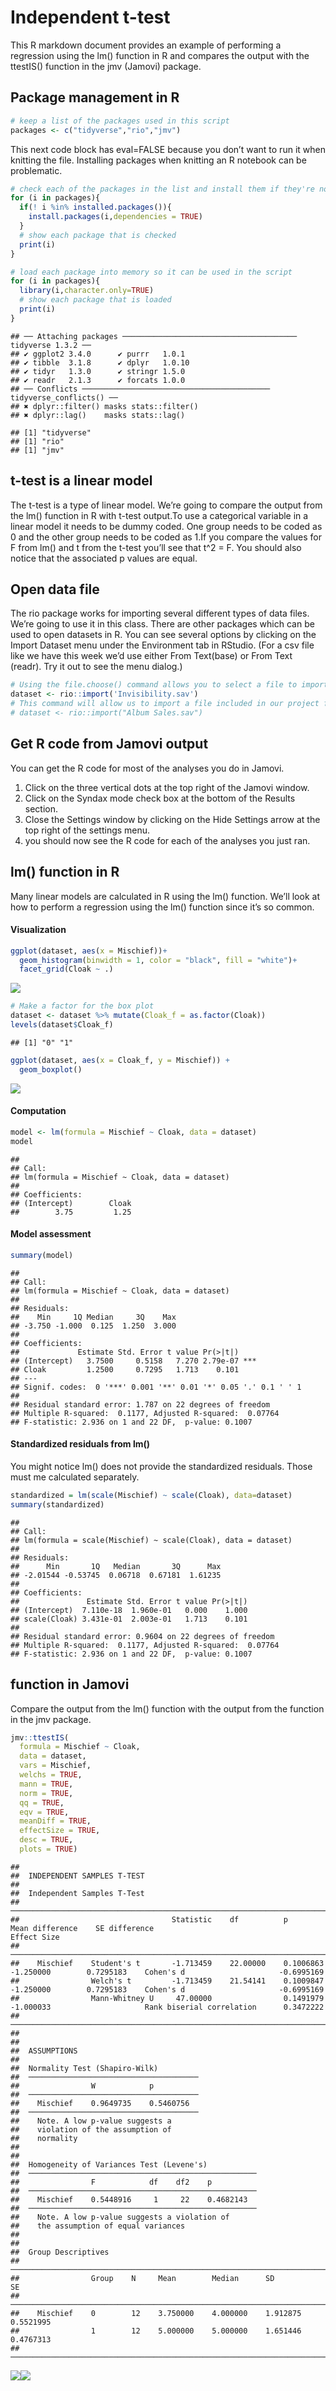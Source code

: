 # Independent t-test

This R markdown document provides an example of performing a regression
using the lm() function in R and compares the output with the ttestIS()
function in the jmv (Jamovi) package.

## Package management in R

``` r
# keep a list of the packages used in this script
packages <- c("tidyverse","rio","jmv")
```

This next code block has eval=FALSE because you don’t want to run it
when knitting the file. Installing packages when knitting an R notebook
can be problematic.

``` r
# check each of the packages in the list and install them if they're not installed already
for (i in packages){
  if(! i %in% installed.packages()){
    install.packages(i,dependencies = TRUE)
  }
  # show each package that is checked
  print(i)
}
```

``` r
# load each package into memory so it can be used in the script
for (i in packages){
  library(i,character.only=TRUE)
  # show each package that is loaded
  print(i)
}
```

    ## ── Attaching packages ─────────────────────────────────────── tidyverse 1.3.2 ──
    ## ✔ ggplot2 3.4.0      ✔ purrr   1.0.1 
    ## ✔ tibble  3.1.8      ✔ dplyr   1.0.10
    ## ✔ tidyr   1.3.0      ✔ stringr 1.5.0 
    ## ✔ readr   2.1.3      ✔ forcats 1.0.0 
    ## ── Conflicts ────────────────────────────────────────── tidyverse_conflicts() ──
    ## ✖ dplyr::filter() masks stats::filter()
    ## ✖ dplyr::lag()    masks stats::lag()

    ## [1] "tidyverse"
    ## [1] "rio"
    ## [1] "jmv"

## t-test is a linear model

The t-test is a type of linear model. We’re going to compare the output
from the lm() function in R with t-test output.To use a categorical
variable in a linear model it needs to be dummy coded. One group needs
to be coded as 0 and the other group needs to be coded as 1.If you
compare the values for F from lm() and t from the t-test you’ll see that
t^2 = F. You should also notice that the associated p values are equal.

## Open data file

The rio package works for importing several different types of data
files. We’re going to use it in this class. There are other packages
which can be used to open datasets in R. You can see several options by
clicking on the Import Dataset menu under the Environment tab in
RStudio. (For a csv file like we have this week we’d use either From
Text(base) or From Text (readr). Try it out to see the menu dialog.)

``` r
# Using the file.choose() command allows you to select a file to import from another folder.
dataset <- rio::import('Invisibility.sav')
# This command will allow us to import a file included in our project folder.
# dataset <- rio::import("Album Sales.sav")
```

## Get R code from Jamovi output

You can get the R code for most of the analyses you do in Jamovi.

1.  Click on the three vertical dots at the top right of the Jamovi
    window.
2.  Click on the Syndax mode check box at the bottom of the Results
    section.
3.  Close the Settings window by clicking on the Hide Settings arrow at
    the top right of the settings menu.
4.  you should now see the R code for each of the analyses you just ran.

## lm() function in R

Many linear models are calculated in R using the lm() function. We’ll
look at how to perform a regression using the lm() function since it’s
so common.

#### Visualization

``` r
ggplot(dataset, aes(x = Mischief))+
  geom_histogram(binwidth = 1, color = "black", fill = "white")+
  facet_grid(Cloak ~ .)
```

![](Independent-t-test-Assignment_files/figure-markdown_github/unnamed-chunk-5-1.png)

``` r
# Make a factor for the box plot
dataset <- dataset %>% mutate(Cloak_f = as.factor(Cloak))
levels(dataset$Cloak_f)
```

    ## [1] "0" "1"

``` r
ggplot(dataset, aes(x = Cloak_f, y = Mischief)) +
  geom_boxplot()
```

![](Independent-t-test-Assignment_files/figure-markdown_github/unnamed-chunk-7-1.png)

#### Computation

``` r
model <- lm(formula = Mischief ~ Cloak, data = dataset)
model
```

    ## 
    ## Call:
    ## lm(formula = Mischief ~ Cloak, data = dataset)
    ## 
    ## Coefficients:
    ## (Intercept)        Cloak  
    ##        3.75         1.25

#### Model assessment

``` r
summary(model)
```

    ## 
    ## Call:
    ## lm(formula = Mischief ~ Cloak, data = dataset)
    ## 
    ## Residuals:
    ##    Min     1Q Median     3Q    Max 
    ## -3.750 -1.000  0.125  1.250  3.000 
    ## 
    ## Coefficients:
    ##             Estimate Std. Error t value Pr(>|t|)    
    ## (Intercept)   3.7500     0.5158   7.270 2.79e-07 ***
    ## Cloak         1.2500     0.7295   1.713    0.101    
    ## ---
    ## Signif. codes:  0 '***' 0.001 '**' 0.01 '*' 0.05 '.' 0.1 ' ' 1
    ## 
    ## Residual standard error: 1.787 on 22 degrees of freedom
    ## Multiple R-squared:  0.1177, Adjusted R-squared:  0.07764 
    ## F-statistic: 2.936 on 1 and 22 DF,  p-value: 0.1007

#### Standardized residuals from lm()

You might notice lm() does not provide the standardized residuals. Those
must me calculated separately.

``` r
standardized = lm(scale(Mischief) ~ scale(Cloak), data=dataset)
summary(standardized)
```

    ## 
    ## Call:
    ## lm(formula = scale(Mischief) ~ scale(Cloak), data = dataset)
    ## 
    ## Residuals:
    ##      Min       1Q   Median       3Q      Max 
    ## -2.01544 -0.53745  0.06718  0.67181  1.61235 
    ## 
    ## Coefficients:
    ##               Estimate Std. Error t value Pr(>|t|)
    ## (Intercept)  7.110e-18  1.960e-01   0.000    1.000
    ## scale(Cloak) 3.431e-01  2.003e-01   1.713    0.101
    ## 
    ## Residual standard error: 0.9604 on 22 degrees of freedom
    ## Multiple R-squared:  0.1177, Adjusted R-squared:  0.07764 
    ## F-statistic: 2.936 on 1 and 22 DF,  p-value: 0.1007

## function in Jamovi

Compare the output from the lm() function with the output from the
function in the jmv package.

``` r
jmv::ttestIS(
  formula = Mischief ~ Cloak,
  data = dataset,
  vars = Mischief,
  welchs = TRUE,
  mann = TRUE,
  norm = TRUE,
  qq = TRUE,
  eqv = TRUE,
  meanDiff = TRUE,
  effectSize = TRUE,
  desc = TRUE,
  plots = TRUE)
```

    ## 
    ##  INDEPENDENT SAMPLES T-TEST
    ## 
    ##  Independent Samples T-Test                                                                                                                           
    ##  ──────────────────────────────────────────────────────────────────────────────────────────────────────────────────────────────────────────────────── 
    ##                                  Statistic    df          p            Mean difference    SE difference                                 Effect Size   
    ##  ──────────────────────────────────────────────────────────────────────────────────────────────────────────────────────────────────────────────────── 
    ##    Mischief    Student's t       -1.713459    22.00000    0.1006863          -1.250000        0.7295183    Cohen's d                     -0.6995169   
    ##                Welch's t         -1.713459    21.54141    0.1009847          -1.250000        0.7295183    Cohen's d                     -0.6995169   
    ##                Mann-Whitney U     47.00000                0.1491979          -1.000033                     Rank biserial correlation      0.3472222   
    ##  ──────────────────────────────────────────────────────────────────────────────────────────────────────────────────────────────────────────────────── 
    ## 
    ## 
    ##  ASSUMPTIONS
    ## 
    ##  Normality Test (Shapiro-Wilk)          
    ##  ────────────────────────────────────── 
    ##                W            p           
    ##  ────────────────────────────────────── 
    ##    Mischief    0.9649735    0.5460756   
    ##  ────────────────────────────────────── 
    ##    Note. A low p-value suggests a
    ##    violation of the assumption of
    ##    normality
    ## 
    ## 
    ##  Homogeneity of Variances Test (Levene's)            
    ##  ─────────────────────────────────────────────────── 
    ##                F            df    df2    p           
    ##  ─────────────────────────────────────────────────── 
    ##    Mischief    0.5448916     1     22    0.4682143   
    ##  ─────────────────────────────────────────────────── 
    ##    Note. A low p-value suggests a violation of
    ##    the assumption of equal variances
    ## 
    ## 
    ##  Group Descriptives                                                           
    ##  ──────────────────────────────────────────────────────────────────────────── 
    ##                Group    N     Mean        Median      SD          SE          
    ##  ──────────────────────────────────────────────────────────────────────────── 
    ##    Mischief    0        12    3.750000    4.000000    1.912875    0.5521995   
    ##                1        12    5.000000    5.000000    1.651446    0.4767313   
    ##  ────────────────────────────────────────────────────────────────────────────

![](Independent-t-test-Assignment_files/figure-markdown_github/unnamed-chunk-11-1.png)![](Independent-t-test-Assignment_files/figure-markdown_github/unnamed-chunk-11-2.png)
